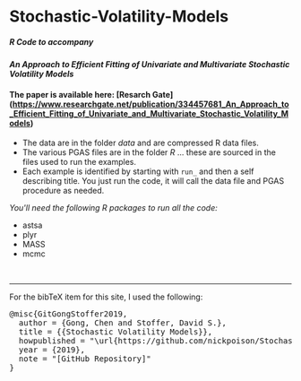 # Stochastic-Volatility-Models



##### R Code to accompany 

####  _An Approach to Efficient Fitting of Univariate and Multivariate Stochastic Volatility Models_

#### The paper is available here: [Resarch Gate] (https://www.researchgate.net/publication/334457681_An_Approach_to_Efficient_Fitting_of_Univariate_and_Multivariate_Stochastic_Volatility_Models)


* The data are in the folder *data* and are compressed R data files.
* The various PGAS files are in the folder *R* ... these are sourced in the files used to run the examples.
* Each example is identified by starting with `run_` and then a self describing title.  You just run the code, it will call the data file and PGAS procedure as needed.



 _You'll need the following R packages to run all the code:_<br/>

* astsa
* plyr
* MASS 
* mcmc  

<br/> 

-------------
For the bibTeX item for this site, I used the following:
<pre>
@misc{GitGongStoffer2019,
  author = {Gong, Chen and Stoffer, David S.},
  title = {{Stochastic Volatility Models}},
  howpublished = "\url{https://github.com/nickpoison/Stochastic-Volatility-Models/}",
  year = {2019}, 
  note = "[GitHub Repository]"
}  
</pre>
